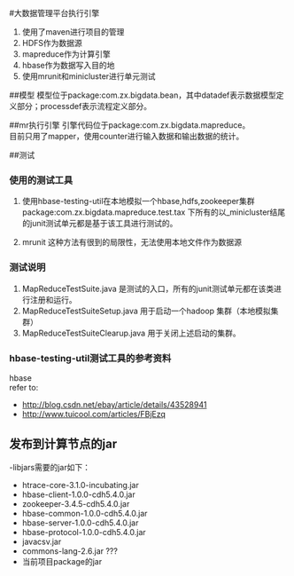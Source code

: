 #大数据管理平台执行引擎
1. 使用了maven进行项目的管理
2. HDFS作为数据源
3. mapreduce作为计算引擎
4. hbase作为数据写入目的地
5. 使用mrunit和minicluster进行单元测试

##模型
模型位于package:com.zx.bigdata.bean，其中datadef表示数据模型定义部分；processdef表示流程定义部分。

##mr执行引擎
引擎代码位于package:com.zx.bigdata.mapreduce。<br>
目前只用了mapper，使用counter进行输入数据和输出数据的统计。<br>

##测试
### 使用的测试工具
1. 使用hbase-testing-util在本地模拟一个hbase,hdfs,zookeeper集群
package:com.zx.bigdata.mapreduce.test.tax 下所有的以_minicluster结尾的junit测试单元都是基于该工具进行测试的。

2. mrunit
这种方法有很到的局限性，无法使用本地文件作为数据源

### 测试说明
1. MapReduceTestSuite.java 是测试的入口，所有的junit测试单元都在该类进行注册和运行。
2. MapReduceTestSuiteSetup.java 用于启动一个hadoop 集群（本地模拟集群）
3. MapReduceTestSuiteClearup.java 用于关闭上述启动的集群。

### hbase-testing-util测试工具的参考资料
hbase<br>
refer to: <br>
* http://blog.csdn.net/ebay/article/details/43528941<br>
* http://www.tuicool.com/articles/FBjEzq

## 发布到计算节点的jar
-libjars需要的jar如下：<br>
* htrace-core-3.1.0-incubating.jar
* hbase-client-1.0.0-cdh5.4.0.jar
* zookeeper-3.4.5-cdh5.4.0.jar
* hbase-common-1.0.0-cdh5.4.0.jar
* hbase-server-1.0.0-cdh5.4.0.jar
* hbase-protocol-1.0.0-cdh5.4.0.jar
* javacsv.jar
* commons-lang-2.6.jar ???
* 当前项目package的jar